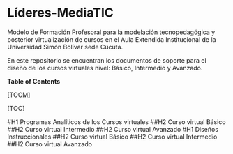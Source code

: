 # Líderes-MediaTIC
Modelo de Formación Profesoral para la modelación tecnopedagógica y posterior virtualización de cursos en el Aula Extendida Institucional de la Universidad Simón Bolívar sede Cúcuta.

En este repositorio se encuentran los documentos de soporte para el diseño de los cursos virtuales nivel: Básico, Intermedio y Avanzado.

**Table of Contents**

[TOCM]

[TOC]

#H1 Programas Analíticos de los Cursos virtuales
##H2 Curso virtual Básico
##H2 Curso virtual Intermedio
##H2 Curso virtual Avanzado
#H1 Diseños Instruccionales
##H2 Curso virtual Básico
##H2 Curso virtual Intermedio
##H2 Curso virtual Avanzado
